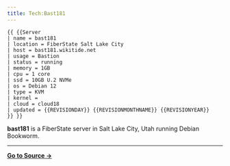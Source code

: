 ```yaml
---
title: Tech:Bast181
---
```


```
{{ {{Server
| name = bast181
| location = FiberState Salt Lake City
| host = bast181.wikitide.net
| usage = Bastion
| status = running
| memory = 1GB
| cpu = 1 core
| ssd = 10GB U.2 NVMe
| os = Debian 12
| type = KVM
| kernel =
| cloud = cloud18
| updated = {{REVISIONDAY}} {{REVISIONMONTHNAME}} {{REVISIONYEAR}}
}} }}
```

**bast181** is a FiberState server in Salt Lake City, Utah running Debian Bookworm.

----
**[Go to Source &rarr;](https://meta.miraheze.org/wiki/Tech:Bast181)**